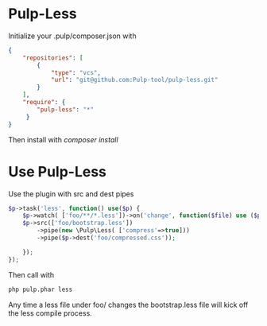 Pulp-Less
==

Initialize your .pulp/composer.json with

```json
{
    "repositories": [
        {
            "type": "vcs",
            "url": "git@github.com:Pulp-tool/pulp-less.git"
        }
    ],
    "require": {
        "pulp-less": "*"
     }
}
```

Then install with *composer install*

Use Pulp-Less
===
Use the plugin with src and dest pipes

```php
$p->task('less', function() use($p) { 
    $p->watch( ['foo/**/*.less'])->on('change', function($file) use ($p) { 
    $p->src(['foo/bootstrap.less'])
        ->pipe(new \Pulp\Less( ['compress'=>true]))
        ->pipe($p->dest('foo/compressed.css'));

    });
});
```     


Then call with
```bash
php pulp.phar less
```

Any time a less file under foo/ changes the bootstrap.less file will kick off the less compile process.
